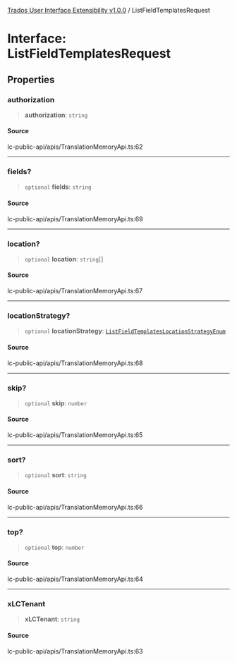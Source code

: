 [Trados User Interface Extensibility v1.0.0](../wiki/globals) / ListFieldTemplatesRequest

# Interface: ListFieldTemplatesRequest

## Properties

### authorization

> **authorization**: `string`

#### Source

lc-public-api/apis/TranslationMemoryApi.ts:62

***

### fields?

> `optional` **fields**: `string`

#### Source

lc-public-api/apis/TranslationMemoryApi.ts:69

***

### location?

> `optional` **location**: `string`[]

#### Source

lc-public-api/apis/TranslationMemoryApi.ts:67

***

### locationStrategy?

> `optional` **locationStrategy**: [`ListFieldTemplatesLocationStrategyEnum`](../wiki/Type.ListFieldTemplatesLocationStrategyEnum)

#### Source

lc-public-api/apis/TranslationMemoryApi.ts:68

***

### skip?

> `optional` **skip**: `number`

#### Source

lc-public-api/apis/TranslationMemoryApi.ts:65

***

### sort?

> `optional` **sort**: `string`

#### Source

lc-public-api/apis/TranslationMemoryApi.ts:66

***

### top?

> `optional` **top**: `number`

#### Source

lc-public-api/apis/TranslationMemoryApi.ts:64

***

### xLCTenant

> **xLCTenant**: `string`

#### Source

lc-public-api/apis/TranslationMemoryApi.ts:63
